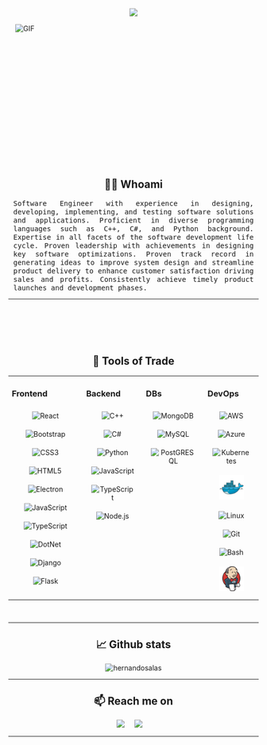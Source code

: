 <h1 align="center">
  <a href="https://git.io/typing-svg">
    <img src="https://readme-typing-svg.herokuapp.com/?lines=Hello!!!!+👋;+I'm+Hernando+Salas....;Nice+to+meet+you!&center=true&size=30">
  </a>
</h1>

<img style="margin: -10px;" align="right" alt="GIF" src="https://github.com/abhisheknaiidu/abhisheknaiidu/blob/master/code.gif?raw=true" width="500" height="320" />

<br/>

<h2 align="center"> 👨‍💻 Whoami</h2>
<p align="justify" style="margin: 10px">
  <samp> Software Engineer with experience in designing, developing, implementing, and testing software solutions and applications. Proficient in diverse programming languages such as C++, C#, and Python background. Expertise in all facets of the software development life cycle. Proven leadership with achievements in designing key software optimizations. Proven track record in generating ideas to improve system design and streamline product delivery to enhance customer satisfaction driving sales and profits. Consistently achieve timely product launches and development phases.
  </samp>
</p>

<hr>
  <br> <br>
  <br> <br>

<h2 align="center"> 🔭 Tools of Trade</h2>

<table><tr><td valign="top" width="33%">

### Frontend  
<div align="center">  
  <img style="margin: 10px" src="https://profilinator.rishav.dev/skills-assets/react-original-wordmark.svg" alt="React" height="50" />  
  <img style="margin: 10px" src="https://profilinator.rishav.dev/skills-assets/bootstrap-plain.svg" alt="Bootstrap" height="50" />  
  <img style="margin: 10px" src="https://profilinator.rishav.dev/skills-assets/css3-original-wordmark.svg" alt="CSS3" height="50" />  
  <img style="margin: 10px" src="https://profilinator.rishav.dev/skills-assets/html5-original-wordmark.svg" alt="HTML5" height="50" />  
  <img style="margin: 10px" src="https://profilinator.rishav.dev/skills-assets/electron-original.svg" alt="Electron" height="50" />  
  <img style="margin: 10px" src="https://profilinator.rishav.dev/skills-assets/javascript-original.svg" alt="JavaScript" height="50" />  
  <img style="margin: 10px" src="https://profilinator.rishav.dev/skills-assets/typescript-original.svg" alt="TypeScript" height="50" />   
  <img style="margin: 10px" src="https://raw.githubusercontent.com/zumrudu-anka/zumrudu-anka/master/images/dotnetcore.svg" alt="DotNet" height="50" />  
  <img style="margin: 10px" src="https://github.com/gilbarbara/logos/blob/master/logos/django-icon.svg" alt="Django" height="50" />  
  <img style="margin: 10px" src="https://github.com/detain/svg-logos/blob/master/svg/flask.svg" alt="Flask" height="50" />  
</div></td><td valign="top" width="25%">

### Backend  
<div align="center">  
  <img style="margin: 10px" src="https://profilinator.rishav.dev/skills-assets/cplusplus-original.svg" alt="C++" height="50" />  
  <img style="margin: 10px" src="https://raw.githubusercontent.com/MacroPower/MacroPower/master/img/csharp-original.svg" alt="C#" height="50" />  
  <img style="margin: 10px" src="https://profilinator.rishav.dev/skills-assets/python-original.svg" alt="Python" height="50" />  
  <img style="margin: 10px" src="https://profilinator.rishav.dev/skills-assets/javascript-original.svg" alt="JavaScript" height="50" />  
  <img style="margin: 10px" src="https://profilinator.rishav.dev/skills-assets/typescript-original.svg" alt="TypeScript" height="50" />  
  <img style="margin: 10px" src="https://profilinator.rishav.dev/skills-assets/nodejs-original-wordmark.svg" alt="Node.js" height="50" />  
</div></td><td valign="top" width="25%">
  
### DBs
<div align="center">  
  <img style="margin: 10px" src="https://profilinator.rishav.dev/skills-assets/mongodb-original-wordmark.svg" alt="MongoDB" height="50" />  
  <img style="margin: 10px" src="https://github.com/detain/svg-logos/blob/master/svg/mysql-5.svg" alt="MySQL" height="50" />  
  <img style="margin: 10px" src="https://github.com/zumrudu-anka/zumrudu-anka/blob/master/images/postgresql.svg" alt="PostGRESQL" height="50" />  
</div></td><td valign="top" width="25%">
 

### DevOps  
<div align="center">  
  <img style="margin: 10px" src="https://profilinator.rishav.dev/skills-assets/amazonwebservices-original-wordmark.svg" alt="AWS" height="50" />
  <img style="margin: 10px" src="https://github.com/AliasIO/Wappalyzer/blob/master/src/drivers/webextension/images/icons/azure.svg" alt="Azure" height="50" />  
  <img style="margin: 10px" src="https://profilinator.rishav.dev/skills-assets/kubernetes-icon.svg" alt="Kubernetes" height="50" />  
  <img style="margin: 10px" src="https://github.com/devicons/devicon/blob/master/icons/docker/docker-original.svg" alt="Docker" height="50" />  
  <img style="margin: 10px" src="https://profilinator.rishav.dev/skills-assets/linux-original.svg" alt="Linux" height="50" />  
  <img style="margin: 10px" src="https://profilinator.rishav.dev/skills-assets/git-scm-icon.svg" alt="Git" height="50" />  
  <img style="margin: 10px" src="https://profilinator.rishav.dev/skills-assets/gnu_bash-icon.svg" alt="Bash" height="50" />  
  <img style="margin: 10px" src="https://github.com/devicons/devicon/blob/master/icons/jenkins/jenkins-original.svg" alt="Jenkins" height="50" /> 
</div></td width="25%"></tr></table> 


<br/>  


<hr>


<h2 align="center"> 📈 Github stats</h2>
<p align="center"> <img src="https://github-readme-stats.vercel.app/api?username=hernandosalas&show_icons=true&theme=gotham" alt="hernandosalas" />
<hr>

<h2  align="center">📫 Reach me on</h2>
<p align="center">
  <a target="_blank"href="https://www.linkedin.com/in/hernandosalas/"><img src="https://img.shields.io/badge/linkedin-%230077B5.svg?&style=for-the-badge&logo=linkedin&logoColor=white" /></a>&nbsp;&nbsp;&nbsp;&nbsp;
  <a href="mailto:hernandosalas@gmail.com?subject=Hello%,%20From%20Github"><img src="https://img.shields.io/badge/gmail-%23D14836.svg?&style=for-the-badge&logo=gmail&logoColor=white" /></a>&nbsp;&nbsp;&nbsp;&nbsp;
</p>

<hr>
